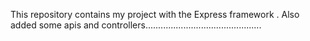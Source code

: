 This repository contains my project with the Express framework .
Also  added some apis and controllers..............................................
